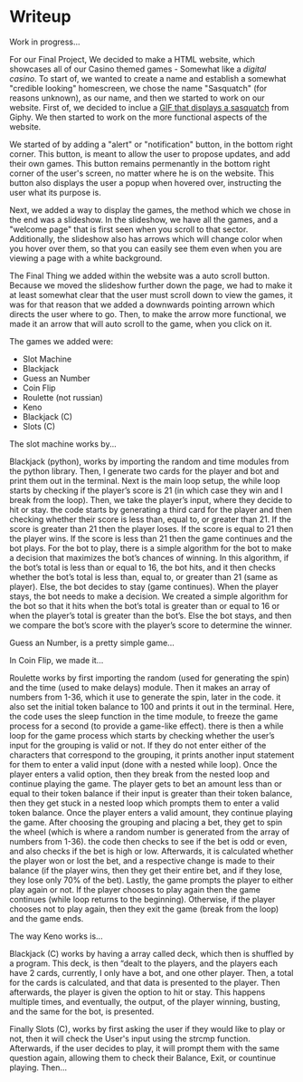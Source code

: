 
# Writeup

Work in progress...

   For our Final Project, We decided to make a HTML website, which showcases all of our Casino themed games - Somewhat like a _digital casino_.
To start of, we wanted to create a name and establish a somewhat "credible looking" homescreen, we chose the name "Sasquatch" (for reasons unknown), as our name, and then we started to work on our website. First of, we decided to inclue a [GIF that displays a sasquatch](https://giphy.com/gifs/gjHuIwidiRcjemb1GH) from Giphy. We then started to work on the more functional aspects of the website. 

   We started of by adding a "alert" or "notification" button, in the bottom right corner. This button, is meant to allow the user to propose updates, and add their own games. This button remains permenantly in the bottom right corner of the user's screen, no matter where he is on the website. This button also displays the user a popup when hovered over, instructing the user what its purpose is.

   Next, we added a way to display the games, the method which we chose in the end was a slideshow. In the slideshow, we have all the games, and a "welcome page" that is first seen when you scroll to that sector. Additionally, the slideshow also has arrows which will change color when you hover over them, so that you can easily see them even when you are viewing a page with a white background.
   
   The Final Thing we added within the website was a auto scroll button. Because we moved the slideshow further down the page, we had to make it at least somewhat clear that the user must scroll down to view the games, it was for that reason that we added a downwards pointing arrown which directs the user where to go. Then, to make the arrow more functional, we made it an arrow that will auto scroll to the game, when you click on it.
   
The games we added were:
-  Slot Machine
- Blackjack
- Guess an Number
- Coin Flip
- Roulette (not russian)
- Keno
- Blackjack (C)
- Slots (C)  

The slot machine works by...

Blackjack (python), works by importing the random and time modules from the python library. Then, I generate two cards for the player and bot and print them out in the terminal. Next is the main loop setup, the while loop starts by checking if the player’s score is 21 (in which case they win and I break from the loop). Then, we take the player’s input, where they decide to hit or stay. the code starts by generating a third card for the player and then checking whether their score is less than, equal to, or greater than 21. If the score is greater than 21 then the player loses. If the score is equal to 21 then the player wins. If the score is less than 21 then the game continues and the bot plays. For the bot to play, there is a simple algorithm for the bot to make a decision that maximizes the bot’s chances of winning. In this algorithm, if the bot’s total is less than or equal to 16, the bot hits, and it then checks whether the bot’s total is less than, equal to, or greater than 21 (same as player). Else, the bot decides to stay (game continues). When the player stays, the bot needs to make a decision. We created a simple algorithm for the bot so that it hits when the bot’s total is greater than or equal to 16 or when the player’s total is greater than the bot’s. Else the bot stays, and then we compare the bot’s score with the player’s score to determine the winner.

Guess an Number, is a pretty simple game...

In Coin Flip, we made it...

Roulette works by first importing the random (used for generating the spin) and the time (used to make delays) module. Then it makes an array of numbers from 1-36, which it use to generate the spin, later in the code. it also set the initial token balance to 100 and prints it out in the terminal. Here, the code uses the sleep function in the time module, to freeze the game process for a second (to provide a game-like effect). there is then a while loop for the game process which starts by checking whether the user’s input for the grouping is valid or not. If they do not enter either of the characters that correspond to the grouping, it prints another input statement for them to enter a valid input (done with a nested while loop). Once the player enters a valid option, then they break from the nested loop and continue playing the game. The player gets to bet an amount less than or equal to their token balance if their input is greater than their token balance, then they get stuck in a nested loop which prompts them to enter a valid token balance. Once the player enters a valid amount, they continue playing the game. After choosing the grouping and placing a bet, they get to spin the wheel (which is where a random number is generated from the array of numbers from 1-36). the code then checks to see if the bet is odd or even, and also checks if the bet is high or low. Afterwards, it is calculated whether the player won or lost the bet, and a respective change is made to their balance (if the player wins, then they get their entire bet, and if they lose, they lose only 70% of the bet). Lastly, the game prompts the player to either play again or not. If the player chooses to play again then the game continues (while loop returns to the beginning). Otherwise, if the player chooses not to play again, then they exit the game (break from the loop) and the game ends.

The way Keno works is...

Blackjack (C) works by having a array called deck, which then is shuffled by a program. This deck, is then “dealt to the players, and the players each have 2 cards, currently, I only have a bot, and one other player. Then, a total for the cards is calculated, and that data is presented to the player. Then afterwards, the player is given the option to hit or stay. This happens multiple times, and eventually, the output, of the player winning, busting, and the same for the bot, is presented.

Finally Slots (C), works by first asking the user if they would like to play or not, then it will check the User's input using the strcmp function. Afterwards, if the user decides to play, it will prompt them with the same question again, allowing them to check their Balance, Exit, or countinue playing. Then...

